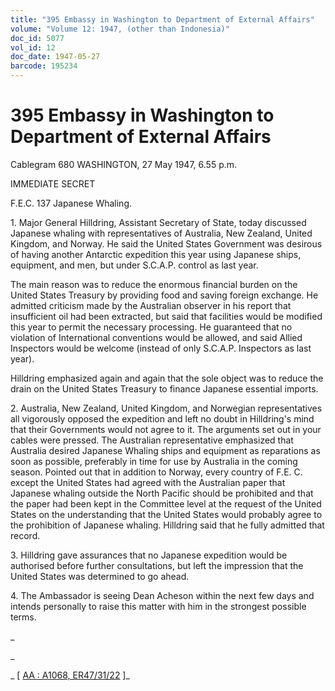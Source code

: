 ```yaml
---
title: "395 Embassy in Washington to Department of External Affairs"
volume: "Volume 12: 1947, (other than Indonesia)"
doc_id: 5077
vol_id: 12
doc_date: 1947-05-27
barcode: 195234
---
```


# 395 Embassy in Washington to Department of External Affairs

Cablegram 680 WASHINGTON, 27 May 1947, 6.55 p.m.

IMMEDIATE SECRET

F.E.C. 137 Japanese Whaling.

1\. Major General Hilldring, Assistant Secretary of State, today discussed Japanese whaling with representatives of Australia, New Zealand, United Kingdom, and Norway. He said the United States Government was desirous of having another Antarctic expedition this year using Japanese ships, equipment, and men, but under S.C.A.P. control as last year.

The main reason was to reduce the enormous financial burden on the United States Treasury by providing food and saving foreign exchange. He admitted criticism made by the Australian observer in his report that insufficient oil had been extracted, but said that facilities would be modified this year to permit the necessary processing. He guaranteed that no violation of International conventions would be allowed, and said Allied Inspectors would be welcome (instead of only S.C.A.P. Inspectors as last year).

Hilldring emphasized again and again that the sole object was to reduce the drain on the United States Treasury to finance Japanese essential imports.

2\. Australia, New Zealand, United Kingdom, and Norwegian representatives all vigorously opposed the expedition and left no doubt in Hilldring's mind that their Governments would not agree to it. The arguments set out in your cables were pressed. The Australian representative emphasized that Australia desired Japanese Whaling ships and equipment as reparations as soon as possible, preferably in time for use by Australia in the coming season. Pointed out that in addition to Norway, every country of F.E. C. except the United States had agreed with the Australian paper that Japanese whaling outside the North Pacific should be prohibited and that the paper had been kept in the Committee level at the request of the United States on the understanding that the United States would probably agree to the prohibition of Japanese whaling. Hilldring said that he fully admitted that record.

3\. Hilldring gave assurances that no Japanese expedition would be authorised before further consultations, but left the impression that the United States was determined to go ahead.

4\. The Ambassador is seeing Dean Acheson within the next few days and intends personally to raise this matter with him in the strongest possible terms.

_

_

_ [ [AA : A1068, ER47/31/22](http://www.naa.gov.au/cgi-bin/Search?O=I&Number=195234) ]_
